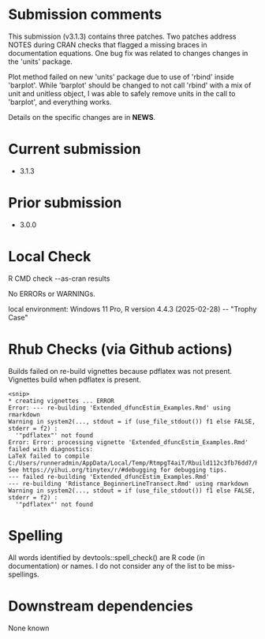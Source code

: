 # Submission comments

This submission (v3.1.3) contains three patches. Two patches 
address NOTES during  CRAN checks that flagged a missing 
braces in documentation equations. One bug fix was related to changes 
changes in the 'units' package. 

Plot method failed on new 'units' package due to use of 'rbind' 
inside 'barplot'.  While 'barplot' should be changed to not 
call 'rbind' with a mix of unit and unitless object, I was able
to safely remove units in the call to 'barplot', and everything 
works. 

Details on the specific changes are in **NEWS**. 

# Current submission

* 3.1.3

# Prior submission

* 3.0.0   

# Local Check

R CMD check --as-cran results

No ERRORs or WARNINGs. 

local environment:
Windows 11 Pro, R version 4.4.3 (2025-02-28) -- "Trophy Case"

# Rhub Checks (via Github actions)

Builds failed on re-build vignettes because pdflatex was not 
present.  Vignettes build when pdflatex is present. 

```
<snip>
* creating vignettes ... ERROR
Error: --- re-building 'Extended_dfuncEstim_Examples.Rmd' using rmarkdown
Warning in system2(..., stdout = if (use_file_stdout()) f1 else FALSE, stderr = f2) :
  '"pdflatex"' not found
Error: Error: processing vignette 'Extended_dfuncEstim_Examples.Rmd' failed with diagnostics:
LaTeX failed to compile C:/Users/runneradmin/AppData/Local/Temp/RtmpgT4aiT/Rbuild112c3fb76dd7/Rdistance/vignettes/Extended_dfuncEstim_Examples.tex. See https://yihui.org/tinytex/r/#debugging for debugging tips.
--- failed re-building 'Extended_dfuncEstim_Examples.Rmd'
--- re-building 'Rdistance_BeginnerLineTransect.Rmd' using rmarkdown
Warning in system2(..., stdout = if (use_file_stdout()) f1 else FALSE, stderr = f2) :
  '"pdflatex"' not found
```

# Spelling

All words identified by devtools::spell_check() are R code (in documentation)
or names. I do not consider any of the list to be miss-spellings.


# Downstream dependencies

None known
